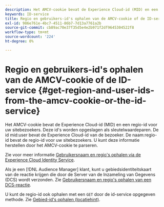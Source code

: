 ```yaml
---
description: Het AMCV-cookie bevat de Experience Cloud-id (MID) en een regio-id voor uw sitebezoekers. Deze id's worden opgeslagen als sleutelwaardeparen. De id van de middelste gebruiker bevat de Experience Cloud-id van de bezoeker. De naam van de regio-id bevat de regio-id voor uw sitebezoekers. U kunt deze informatie herstellen door het AMCV-cookie te parseren.
keywords: ID-service
title: Regio en gebruikers-id's ophalen van de AMCV-cookie of de ID-service
exl-id: 986e761e-4bc7-4511-86b7-7d13a7761a2b
source-git-commit: cb89ac70e37f35d5e4e2b971f2df9645304522f8
workflow-type: tm+mt
source-wordcount: '224'
ht-degree: 0%

---
```


# Regio en gebruikers-id&#39;s ophalen van de AMCV-cookie of de ID-service {#get-region-and-user-ids-from-the-amcv-cookie-or-the-id-service}

Het AMCV-cookie bevat de Experience Cloud-id (MID) en een regio-id voor uw sitebezoekers. Deze id&#39;s worden opgeslagen als sleutelwaardeparen. De id mid:user bevat de Experience Cloud-id van de bezoeker. De naam:regio-id bevat de regio-id voor uw sitebezoekers. U kunt deze informatie herstellen door het AMCV-cookie te parseren.

Zie voor meer informatie [Gebruikersnaam en regio&#39;s ophalen via de Experience Cloud Identity Service](https://experienceleague.adobe.com/docs/audience-manager/user-guide/api-and-sdk-code/dcs/dcs-apis/dcs-mcid-ids.html).

Als je een [!DNL Audience Manager] klant, kunt u gebiedsidentiteitskaart van de reactie krijgen die door de Server van de Inzameling van Gegevens (DCS) wordt verzonden. Zie [Gebruikersnaam en regio&#39;s ophalen van een DCS-reactie](https://experienceleague.adobe.com/docs/audience-manager/user-guide/api-and-sdk-code/dcs/dcs-apis/dcs-aam-ids.html).

U kunt de regio-id ook ophalen met een `GET` door de id-service opgegeven methode. Zie [Gebied-id&#39;s ophalen (locatiehint)](../library/get-set/getlocationhint.md#reference-a761030ff06c4439946bb56febf42d4c).
